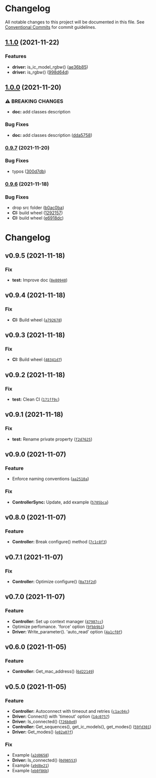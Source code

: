 # Changelog

All notable changes to this project will be documented in this file. See
[Conventional Commits](https://conventionalcommits.org) for commit guidelines.

## [1.1.0](https://github.com/roslovets/SP110E/compare/v1.0.0...v1.1.0) (2021-11-22)


### Features

* **driver:** is_ic_model_rgbw() ([ae36b85](https://github.com/roslovets/SP110E/commit/ae36b85dd548eb9347125ae4099182fee2e44371))
* **driver:** is_rgbw() ([998d64d](https://github.com/roslovets/SP110E/commit/998d64de67e6812f07f5a99390b3d64eec6045a0))

## [1.0.0](https://github.com/roslovets/SP110E/compare/v0.9.7...v1.0.0) (2021-11-20)


### ⚠ BREAKING CHANGES

* **doc:** add classes description

### Bug Fixes

* **doc:** add classes description ([dda5758](https://github.com/roslovets/SP110E/commit/dda5758e824922a3950cbdca79c0223b38e759df))

### [0.9.7](https://github.com/roslovets/SP110E/compare/v0.9.6...v0.9.7) (2021-11-20)


### Bug Fixes

* typos ([300d7db](https://github.com/roslovets/SP110E/commit/300d7db92dcd79abb513924d72346d1a073ec2f8))

### [0.9.6](https://github.com/roslovets/SP110E/compare/v0.9.5...v0.9.6) (2021-11-18)


### Bug Fixes

* drop src folder ([b0ac0ba](https://github.com/roslovets/SP110E/commit/b0ac0bac9369e4548d0affd7321996c9616b6103))
* **CI:** build wheel ([1292157](https://github.com/roslovets/SP110E/commit/12921573746b9ad9d1317ca6265a191b60b6f4c7))
* **CI:** build wheel ([e6918dc](https://github.com/roslovets/SP110E/commit/e6918dc8b9aabd5e55e6268b41612d47fe85e698))

# Changelog

<!--next-version-placeholder-->

## v0.9.5 (2021-11-18)
### Fix
* **test:** Improve doc ([`8e80940`](https://github.com/roslovets/SP110E/commit/8e8094097445bebba4e04feea6c78688147f9f4b))

## v0.9.4 (2021-11-18)
### Fix
* **CI:** Build wheel ([`a792678`](https://github.com/roslovets/SP110E/commit/a7926784d678806585ba0014d7988ce4d03eac6f))

## v0.9.3 (2021-11-18)
### Fix
* **CI:** Build wheel ([`48341d7`](https://github.com/roslovets/SP110E/commit/48341d7534cdbbacb8a85bd54a6c8e283b9d7ecf))

## v0.9.2 (2021-11-18)
### Fix
* **test:** Clean CI ([`171ff9c`](https://github.com/roslovets/SP110E/commit/171ff9cc0b8af32b6f5eaa11c7ca05ed3a0ad4c9))

## v0.9.1 (2021-11-18)
### Fix
* **test:** Rename private property ([`f2d7625`](https://github.com/roslovets/SP110E/commit/f2d7625c1c34e4bd8cc97a690fdc297d51fdb8e7))

## v0.9.0 (2021-11-07)
### Feature
* Enforce naming conventions ([`aa2510a`](https://github.com/roslovets/SP110E/commit/aa2510ad3a2362212d87364f99bdfe4d0b9523c3))

### Fix
* **ControllerSync:** Update, add example ([`5705bca`](https://github.com/roslovets/SP110E/commit/5705bca94fb4989086adf5b8217a04087f2a0de4))

## v0.8.0 (2021-11-07)
### Feature
* **Controller:** Break configure() method ([`7c1c8f3`](https://github.com/roslovets/SP110E/commit/7c1c8f398c1ee8e1aacf074213cb2ae18082367c))

## v0.7.1 (2021-11-07)
### Fix
* **Controller:** Optimize configure() ([`0a73f2d`](https://github.com/roslovets/SP110E/commit/0a73f2d0282db046b51f2f1950fcf8be19db9a08))

## v0.7.0 (2021-11-07)
### Feature
* **Controller:** Set up context manager ([`47987cc`](https://github.com/roslovets/SP110E/commit/47987cc1dca274806ecc2cdf827d39b0b6997032))
* Optimize perfomance. 'force' option ([`9fbb9b1`](https://github.com/roslovets/SP110E/commit/9fbb9b160d48d90914d6562f329b39059c83c0e0))
* **Driver:** Write_parameter(). 'auto_read' option ([`4a1cf0f`](https://github.com/roslovets/SP110E/commit/4a1cf0fa2194f7fc3af245cf85a03c52432c0e77))

## v0.6.0 (2021-11-05)
### Feature
* **Controller:** Get_mac_address() ([`6d22149`](https://github.com/roslovets/SP110E/commit/6d221499d1c3889e13ac601e8466adae2f7377ed))

## v0.5.0 (2021-11-05)
### Feature
* **Controller:** Autoconnect with timeout and retries ([`c1ac04c`](https://github.com/roslovets/SP110E/commit/c1ac04c991e6113ffe8537cabb030f3fd24ae597))
* **Driver:** Connect() with 'timeout' option ([`14c0757`](https://github.com/roslovets/SP110E/commit/14c0757c86271791910ff5f3ee933763ac81e603))
* **Driver:** Is_connected() ([`726b8e0`](https://github.com/roslovets/SP110E/commit/726b8e03dd2c8310119fa65414c2458da955e67e))
* **Controller:** Get_sequences(), get_ic_models(), get_modes() ([`59fd301`](https://github.com/roslovets/SP110E/commit/59fd301c4b808ec8c65b970920c209aa53236eff))
* **Driver:** Get_modes() ([`e02a07f`](https://github.com/roslovets/SP110E/commit/e02a07f894ef1dc40f8d0f1219bb3a1a82986aa3))

### Fix
* Example ([`a2d0658`](https://github.com/roslovets/SP110E/commit/a2d06588127f001354861987f018d76c1e2e7fca))
* **Driver:** Is_connected() ([`0d98553`](https://github.com/roslovets/SP110E/commit/0d98553397fd8479319b0d11018adedec81e97ea))
* Example ([`a9d8e21`](https://github.com/roslovets/SP110E/commit/a9d8e21679f630fecdddcb166d7c59ff73e17cc2))
* Example ([`eb0f86b`](https://github.com/roslovets/SP110E/commit/eb0f86b93b60c8b42af6a85c0c2a9d96e27cbbc5))
